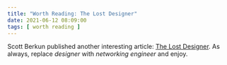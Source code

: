 ```yaml
---
title: "Worth Reading: The Lost Designer"
date: 2021-06-12 08:09:00
tags: [ worth reading ]
---
```

Scott Berkun published another interesting article: [The Lost Designer](https://scottberkun.com/2021/the-lost-designer/). As always, replace *designer* with *networking engineer* and enjoy.
